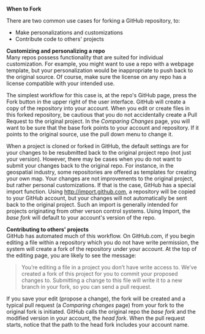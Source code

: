 <strong>When to Fork</strong>  

There are two common use cases for forking a GitHub repository, to:
* Make personalizations and customizations
* Contribute code to others' projects

**Customizing and personalizing a repo**  
Many repos possess functionality that are suited for individual customization. For example, you might want to use a repo with a webpage template, but your personalization would be inappropriate to push back to the original source. Of course, make sure the license on any repo has a license compatible with your intended use.  

The simplest workflow for this case is, at the repo's GitHub page, press the Fork button in the upper right of the user interface. GitHub will create a copy of the repository into your account. When you edit or create files in this forked repository, be cautious that you do not accidentally create a Pull Request to the original project. In the *Comparing Changes* page, you will want to be sure that the base fork points to your account and repository. If it points to the original source, use the pull down menu to change it.  

When a project is cloned or forked in GitHub, the default settings are for your changes to be resubmitted back to the original project repo (not just your version). However, there may be cases when you do not want to submit your changes back to the original repo. For instance, in the geospatial industry, some repositories are offered as templates for creating your own map. Your changes are not improvements to the original project, but rather personal customizations. If that is the case, GitHub has a special import function. Using http://import.github.com, a repository will be copied to your GitHub account, but your changes will not automatically be sent back to the original project. Such an import is generally intended for projects originating from other verson control systems. Using Import, the <i>base fork</i> will default to your account's version of the repo.

**Contributing to others' projects**  
GitHub has automated much of this workflow. On GitHub.com, if you begin editing a file within a repository which you do not have write permission, the system will create a fork of the repository under your account. At the top of the editing page, you are likely to see the message: <blockquote>You’re editing a file in a project you don’t have write access to. We’ve created a fork of this project for you to commit your proposed changes to. Submitting a change to this file will write it to a new branch in your fork, so you can send a pull request.</blockquote>

If you save your edit (propose a change), the fork will be created and a typical pull request (a *Comparing changes* page) from your fork to the original fork is initiated. GitHub calls the original repo the <i>base fork</i> and the modified version in your account, the <i>head fork</i>. When the pull request starts, notice that the path to the head fork includes your account name.

